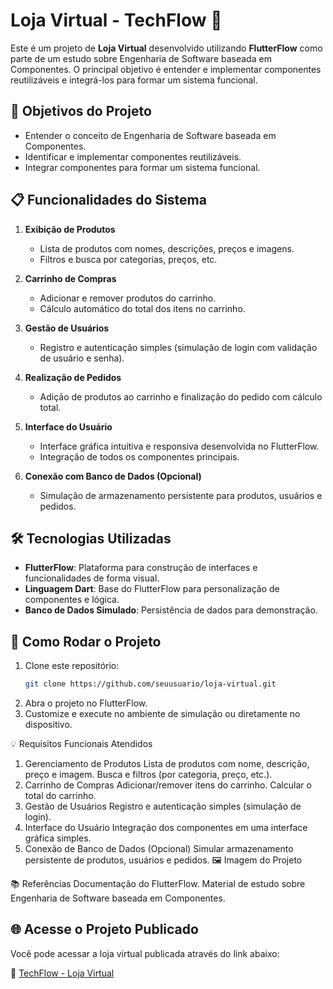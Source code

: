 # Loja Virtual - TechFlow 🛒

Este é um projeto de **Loja Virtual** desenvolvido utilizando **FlutterFlow** como parte de um estudo sobre Engenharia de Software baseada em Componentes. O principal objetivo é entender e implementar componentes reutilizáveis e integrá-los para formar um sistema funcional.

## 🎯 Objetivos do Projeto
- Entender o conceito de Engenharia de Software baseada em Componentes.
- Identificar e implementar componentes reutilizáveis.
- Integrar componentes para formar um sistema funcional.

## 📋 Funcionalidades do Sistema
1. **Exibição de Produtos**
   - Lista de produtos com nomes, descrições, preços e imagens.
   - Filtros e busca por categorias, preços, etc.

2. **Carrinho de Compras**
   - Adicionar e remover produtos do carrinho.
   - Cálculo automático do total dos itens no carrinho.

3. **Gestão de Usuários**
   - Registro e autenticação simples (simulação de login com validação de usuário e senha).

4. **Realização de Pedidos**
   - Adição de produtos ao carrinho e finalização do pedido com cálculo total.

5. **Interface do Usuário**
   - Interface gráfica intuitiva e responsiva desenvolvida no FlutterFlow.
   - Integração de todos os componentes principais.

6. **Conexão com Banco de Dados (Opcional)**
   - Simulação de armazenamento persistente para produtos, usuários e pedidos.

## 🛠️ Tecnologias Utilizadas
- **FlutterFlow**: Plataforma para construção de interfaces e funcionalidades de forma visual.
- **Linguagem Dart**: Base do FlutterFlow para personalização de componentes e lógica.
- **Banco de Dados Simulado**: Persistência de dados para demonstração.

## 🚀 Como Rodar o Projeto
1. Clone este repositório:
   ```bash
   git clone https://github.com/seuusuario/loja-virtual.git
2. Abra o projeto no FlutterFlow.
3. Customize e execute no ambiente de simulação ou diretamente no dispositivo.

💡 Requisitos Funcionais Atendidos
1. Gerenciamento de Produtos
Lista de produtos com nome, descrição, preço e imagem.
Busca e filtros (por categoria, preço, etc.).
2. Carrinho de Compras
Adicionar/remover itens do carrinho.
Calcular o total do carrinho.
3. Gestão de Usuários
Registro e autenticação simples (simulação de login).
4. Interface do Usuário
Integração dos componentes em uma interface gráfica simples.
5. Conexão de Banco de Dados (Opcional)
Simular armazenamento persistente de produtos, usuários e pedidos.
🖼️ Imagem do Projeto

📚 Referências
Documentação do FlutterFlow.
Material de estudo sobre Engenharia de Software baseada em Componentes.

## 🌐 Acesse o Projeto Publicado
Você pode acessar a loja virtual publicada através do link abaixo:

🔗 [TechFlow - Loja Virtual]([https://techflow.flutterflow.app/])


